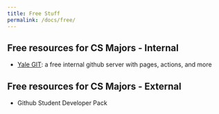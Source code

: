 ```yaml
---
title: Free Stuff
permalink: /docs/free/
---
```


## Free resources for CS Majors - Internal

- [Yale GIT](https://git.yale.edu): a free internal github server with pages, actions, and more

## Free resources for CS Majors - External

-  Github Student Developer Pack